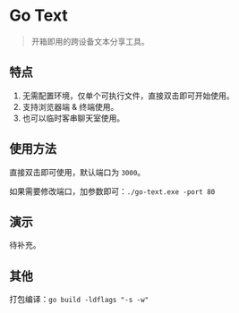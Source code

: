 # Go Text
> 开箱即用的跨设备文本分享工具。

## 特点
1. 无需配置环境，仅单个可执行文件，直接双击即可开始使用。
2. 支持浏览器端 & 终端使用。
3. 也可以临时客串聊天室使用。

## 使用方法
直接双击即可使用，默认端口为 `3000`。

如果需要修改端口，加参数即可：`./go-text.exe -port 80`

## 演示
待补充。

## 其他
打包编译：`go build -ldflags "-s -w"`